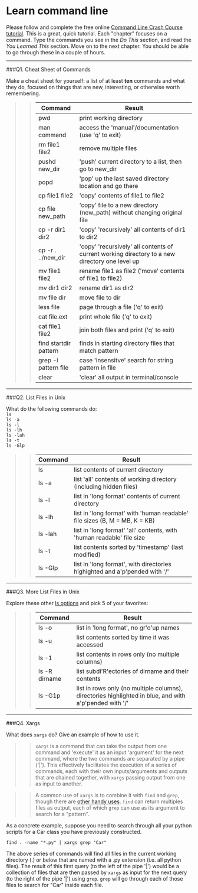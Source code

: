 # Learn command line

Please follow and complete the free online [Command Line Crash Course
tutorial](http://cli.learncodethehardway.org/book/). This is a great,
quick tutorial. Each "chapter" focuses on a command. Type the commands
you see in the _Do This_ section, and read the _You Learned This_
section. Move on to the next chapter. You should be able to go through
these in a couple of hours.

---

###Q1.  Cheat Sheet of Commands  

Make a cheat sheet for yourself: a list of at least **ten** commands and what they do, focused on things that are new, interesting, or otherwise worth remembering.

> > Command | Result
> > ------- | ------
> > pwd | print working directory
> > man command | access the 'manual'/documentation (use 'q' to exit)
> > rm file1 file2 | remove multiple files
> > pushd new_dir | 'push' current directory to a list, then go to new_dir
> > popd | 'pop' up the last saved directory location and go there
> > cp file1 file2 | 'copy' contents of file1 to file2
> > cp file new_path | 'copy' file to a new directory (new_path) without changing original file
> > cp -r dir1 dir2 | 'copy' 'recursively' all contents of dir1 to dir2
> > cp -r . ../new_dir | 'copy' 'recursively' all contents of current working directory to a new directory one level up 
> > mv file1 file2 | rename file1 as file2 ('move' contents of file1 to file2)
> > mv dir1 dir2 | rename dir1 as dir2
> > mv file dir | move file to dir
> > less file	| page through a file ('q' to exit)
> > cat file.ext | print whole file ('q' to exit)
> > cat file1 file2 | join both files and print ('q' to exit)
> > find startdir pattern | finds in starting directory files that match pattern 
> > grep -i pattern file | case 'insensitve' search for string pattern in file
> > clear | 'clear' all output in terminal/console

---

###Q2.  List Files in Unix   

What do the following commands do:  
`ls`  
`ls -a`  
`ls -l`  
`ls -lh`  
`ls -lah`  
`ls -t`  
`ls -Glp`


> > Command | Result
> > ------- | ------
> > ls | list contents of current directory
> > ls -a | list 'all' contents of working directory (including hidden files)
> > ls -l | list in 'long format' contents of current directory
> > ls -lh | list in 'long format' with 'human readable' file sizes (B, M = MB, K = KB)
> > ls -lah | list in 'long format' 'all' contents, with 'human readable' file size
> > ls -t | list contents sorted by 'timestamp' (last modified)
> > ls -Glp | list in 'long format', with directories highighted and a'p'pended with '/'

---

###Q3.  More List Files in Unix  

Explore these other [ls options](http://www.techonthenet.com/unix/basic/ls.php) and pick 5 of your favorites:

> > Command | Result
> > ------- | ------
> > ls -o | list in 'long format', no gr'o'up names
> > ls -u | list contents sorted by time it was accessed
> > ls -1 | list contents in rows only (no multiple columns)
> > ls -R dirname | list subdi'R'ectories of dirname and their contents
> > ls -G1p | list in rows only (no multiple columns),  directories highlighted in blue,  and with a'p'pended with '/'

---

###Q4.  Xargs   

What does `xargs` do? Give an example of how to use it.

> > `xargs` is a command that can take the output from one command and 'execute' it as an input 'argument' for the next command, where the two commands are separated by a pipe ('|'). This effectively facilitates the execution of a series of commands, each with their own inputs/arguments and outputs that are chained together, with `xargs` passing output from one as input to another.

> > A common use of `xargs` is to combine it with `find` and `grep`, though there are [other handy uses](http://javarevisited.blogspot.com/2012/06/10-xargs-command-example-in-linux-unix.html). `find` can return multiples files as output, each of which `grep` can use as its argument to search for a "pattern".

As a concrete example, suppose you need to search through all your python scripts for a Car class you have previously constructed.

`find . -name "*.py" | xargs grep "Car"`

The above series of commands will find all files in the current working directory (.) or below that are named with a .py extension (i.e. all python files). The result of this first query (to the left of the pipe '|') would be a collection of files that are then passed by `xargs` as input for the next query (to the right of the pipe '|') using `grep`. `grep` will go through each of those files to search for "Car" inside each file.

